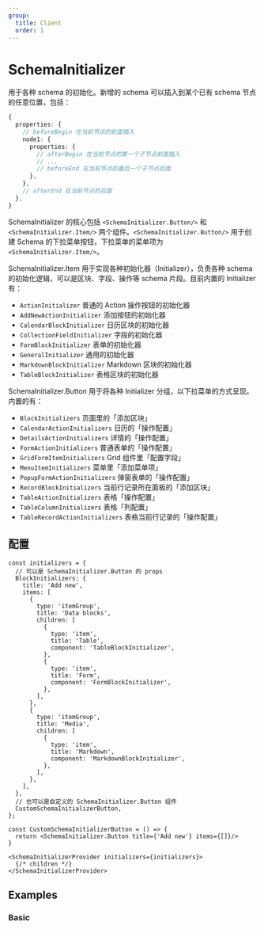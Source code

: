```yaml
---
group:
  title: Client
  order: 1
---
```


# SchemaInitializer

用于各种 schema 的初始化。新增的 schema 可以插入到某个已有 schema 节点的任意位置，包括：

```ts
{
  properties: {
    // beforeBegin 在当前节点的前面插入
    node1: {
      properties: {
        // afterBegin 在当前节点的第一个子节点前面插入
        // ...
        // beforeEnd 在当前节点的最后一个子节点后面
      },
    },
    // afterEnd 在当前节点的后面
  },
}
```

SchemaInitializer 的核心包括 `<SchemaInitializer.Button/>` 和 `<SchemaInitializer.Item/>` 两个组件。`<SchemaInitializer.Button/>` 用于创建 Schema 的下拉菜单按钮，下拉菜单的菜单项为 `<SchemaInitializer.Item/>`。

SchemaInitializer.Item 用于实现各种初始化器（Initializer），负责各种 schema 的初始化逻辑，可以是区块、字段、操作等 schema 片段。目前内置的 Initializer 有：

- `ActionInitializer` 普通的 Action 操作按钮的初始化器
- `AddNewActionInitializer` 添加按钮的初始化器
- `CalendarBlockInitializer` 日历区块的初始化器
- `CollectionFieldInitializer` 字段的初始化器
- `FormBlockInitializer` 表单的初始化器
- `GeneralInitializer` 通用的初始化器
- `MarkdownBlockInitializer` Markdown 区块的初始化器
- `TableBlockInitializer` 表格区块的初始化器

SchemaInitializer.Button 用于将各种 Initializer 分组，以下拉菜单的方式呈现。内置的有：

- `BlockInitializers` 页面里的「添加区块」
- `CalendarActionInitializers` 日历的「操作配置」
- `DetailsActionInitializers` 详情的「操作配置」
- `FormActionInitializers` 普通表单的「操作配置」
- `GridFormItemInitializers` Grid 组件里「配置字段」
- `MenuItemInitializers` 菜单里「添加菜单项」
- `PopupFormActionInitializers` 弹窗表单的「操作配置」
- `RecordBlockInitializers` 当前行记录所在面板的「添加区块」
- `TableActionInitializers` 表格「操作配置」
- `TableColumnInitializers` 表格「列配置」
- `TableRecordActionInitializers` 表格当前行记录的「操作配置」

## 配置

```tsx | pure
const initializers = {
  // 可以是 SchemaInitializer.Button 的 props
  BlockInitializers: {
    title: 'Add new',
    items: [
      {
        type: 'itemGroup',
        title: 'Data blocks',
        children: [
          {
            type: 'item',
            title: 'Table',
            component: 'TableBlockInitializer',
          },
          {
            type: 'item',
            title: 'Form',
            component: 'FormBlockInitializer',
          },
        ],
      },
      {
        type: 'itemGroup',
        title: 'Media',
        children: [
          {
            type: 'item',
            title: 'Markdown',
            component: 'MarkdownBlockInitializer',
          },
        ],
      },
    ],
  },
  // 也可以是自定义的 SchemaInitializer.Button 组件
  CustomSchemaInitializerButton,
};

const CustomSchemaInitializerButton = () => {
  return <SchemaInitializer.Button title={'Add new'} items={[]}/>
}

<SchemaInitializerProvider initializers={initializers}>
  {/* children */}
</SchemaInitializerProvider>
```

## Examples

### Basic

<code src="./demos/demo1.tsx"></code>
